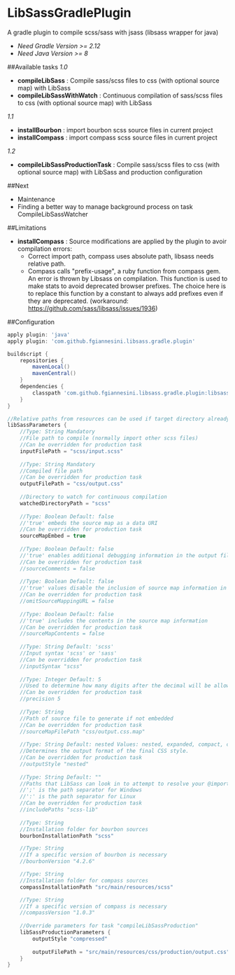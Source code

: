 # LibSassGradlePlugin
A gradle plugin to compile scss/sass with jsass (libsass wrapper for java)
- _Need Gradle Version >= 2.12_
- _Need Java Version >= 8_

##Available tasks
_1.0_
- **compileLibSass** : Compile sass/scss files to css (with optional source map) with LibSass
- **compileLibSassWithWatch** : Continuous compilation of sass/scss files to css (with optional source map) with LibSass

_1.1_
- **installBourbon** : import bourbon scss source files in current project
- **installCompass** : import compass scss source files in current project

_1.2_
- **compileLibSassProductionTask** : Compile sass/scss files to css (with optional source map) with LibSass and production configuration

##Next
- Maintenance
- Finding a better way to manage background process on task CompileLibSassWatcher

##Limitations
- **installCompass** : Source modifications are applied by the plugin to avoir compilation errors:
  * Correct import path, compass uses absolute path, libsass needs relative path.
  * Compass calls "prefix-usage", a ruby function from compass gem. An error is thrown by Libsass on compilation.
This function is used to make stats to avoid deprecated browser prefixes. 
The choice here is to replace this function by a constant to always add prefixes even if they are deprecated. 
(workaround: https://github.com/sass/libsass/issues/1936)


##Configuration

```groovy
apply plugin: 'java'
apply plugin: 'com.github.fgiannesini.libsass.gradle.plugin'

buildscript {
    repositories {
    	mavenLocal()
        mavenCentral()
    }
    dependencies {
        classpath 'com.github.fgiannesini.libsass.gradle.plugin:libsass-gradle-plugin:+'
    }
}

//Relative paths from resources can be used if target directory already exists, otherwise absolute path from project root should be used.
libSassParameters {
	//Type: String Mandatory
	//File path to compile (normally import other scss files)
	//Can be overridden for production task
	inputFilePath = "scss/input.scss"
	
	//Type: String Mandatory
	//Compiled file path
	//Can be overridden for production task
	outputFilePath = "css/output.css"
	
	//Directory to watch for continuous compilation 	
	watchedDirectoryPath = "scss"
	
	//Type: Boolean Default: false
	//'true' embeds the source map as a data URI
	//Can be overridden for production task
	sourceMapEmbed = true
	
	//Type: Boolean Default: false
	//'true' enables additional debugging information in the output file as CSS comments
	//Can be overridden for production task 
	//sourceComments = false
	
	//Type: Boolean Default: false 
	//'true' values disable the inclusion of source map information in the output file
	//Can be overridden for production task
	//omitSourceMappingURL = false
	
	//Type: Boolean Default: false
	//'true' includes the contents in the source map information
	//Can be overridden for production task
	//sourceMapContents = false
	
	//Type: String Default: 'scss'
	//Input syntax 'scss' or 'sass'
	//Can be overridden for production task
	//inputSyntax "scss"
	
	//Type: Integer Default: 5
	//Used to determine how many digits after the decimal will be allowed. For instance, if you had a decimal number of 1.23456789 and a precision of 5, the result will be 1.23457 in the final CSS.
	//Can be overridden for production task
	//precision 5
	
	//Type: String 
	//Path of source file to generate if not embedded
	//Can be overridden for production task
	//sourceMapFilePath "css/output.css.map"
	
	//Type: String Default: nested Values: nested, expanded, compact, compressed
	//Determines the output format of the final CSS style.
	//Can be overridden for production task
	//outputStyle "nested"
	
	//Type: String Default: ""
	//Paths that LibSass can look in to attempt to resolve your @import declarations. When using data, it is recommended that you use this. 
	//';' is the path separator for Windows
	//':' is the path separator for Linux
	//Can be overridden for production task
	//includePaths "scss-lib"
	
	//Type: String
    //Installation folder for bourbon sources
    bourbonInstallationPath "scss"

	//Type: String
    //If a specific version of bourbon is necessary
    //bourbonVersion "4.2.6"

	//Type: String
    //Installation folder for compass sources
    compassInstallationPath "src/main/resources/scss"

	//Type: String
    //If a specific version of compass is necessary
    //compassVersion "1.0.3"
    
    //Override parameters for task "compileLibSassProduction"
    libSassProductionParameters {
    	outputStyle "compressed"
    	
    	outputFilePath = "src/main/resources/css/production/output.css"
    }
}
```
